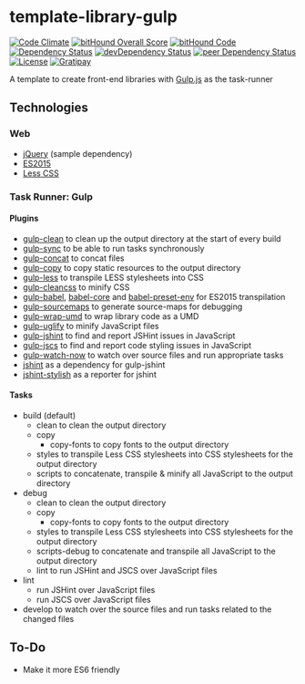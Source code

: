# template-library-gulp

[![Code Climate](https://codeclimate.com/github/myTerminal/template-library-gulp.png)](https://codeclimate.com/github/myTerminal/template-library-gulp)
[![bitHound Overall Score](https://www.bithound.io/github/myTerminal/template-library-gulp/badges/score.svg)](https://www.bithound.io/github/myTerminal/template-library-gulp)
[![bitHound Code](https://www.bithound.io/github/myTerminal/template-library-gulp/badges/code.svg)](https://www.bithound.io/github/myTerminal/template-library-gulp)  
[![Dependency Status](https://david-dm.org/myTerminal/template-library-gulp.svg)](https://david-dm.org/myTerminal/template-library-gulp)
[![devDependency Status](https://david-dm.org/myTerminal/template-library-gulp/dev-status.svg)](https://david-dm.org/myTerminal/template-library-gulp#info=devDependencies)
[![peer Dependency Status](https://david-dm.org/myTerminal/template-library-gulp/peer-status.svg)](https://david-dm.org/myTerminal/template-library-gulp#info=peerDependencies)  
[![License](https://img.shields.io/badge/LICENSE-GPL%20v3.0-blue.svg)](https://www.gnu.org/licenses/gpl.html)
[![Gratipay](http://img.shields.io/gratipay/myTerminal.svg)](https://gratipay.com/myTerminal)  

A template to create front-end libraries with [Gulp.js](https://www.npmjs.com/package/gulp) as the task-runner

## Technologies

### Web

 - [jQuery](https://jquery.com/) (sample dependency)
 - [ES2015](http://es6-features.org/)
 - [Less CSS](http://lesscss.org/)

### Task Runner: Gulp

#### Plugins

 - [gulp-clean](https://www.npmjs.com/package/gulp-clean) to clean up the output directory at the start of every build
 - [gulp-sync](https://www.npmjs.com/package/gulp-sync) to be able to run tasks synchronously
 - [gulp-concat](https://www.npmjs.com/package/gulp-concat) to concat files
 - [gulp-copy](https://www.npmjs.com/package/gulp-copy) to copy static resources to the output directory
 - [gulp-less](https://www.npmjs.com/package/gulp-less) to transpile LESS stylesheets into CSS
 - [gulp-cleancss](https://www.npmjs.com/package/gulp-cleancss) to minify CSS
 - [gulp-babel](https://www.npmjs.com/package/gulp-babel), [babel-core](https://www.npmjs.com/package/babel-core) and [babel-preset-env](https://www.npmjs.com/package/babel-preset-env) for ES2015 transpilation
 - [gulp-sourcemaps](https://www.npmjs.com/package/gulp-sourcemaps) to generate source-maps for debugging
 - [gulp-wrap-umd](https://www.npmjs.com/package/gulp-wrap-umd) to wrap library code as a UMD
 - [gulp-uglify](https://www.npmjs.com/package/gulp-uglify) to minify JavaScript files
 - [gulp-jshint](https://www.npmjs.com/package/gulp-jshint) to find and report JSHint issues in JavaScript
 - [gulp-jscs](https://www.npmjs.com/package/gulp-jscs) to find and report code styling issues in JavaScript
 - [gulp-watch-now](https://www.npmjs.com/package/gulp-watch-now) to watch over source files and run appropriate tasks
 - [jshint](https://www.npmjs.com/package/jshint) as a dependency for gulp-jshint
 - [jshint-stylish](https://www.npmjs.com/package/jshint-stylish) as a reporter for jshint

#### Tasks

 - build (default)
   - clean to clean the output directory
   - copy
     - copy-fonts to copy fonts to the output directory
   - styles to transpile Less CSS stylesheets into CSS stylesheets for the output directory
   - scripts to concatenate, transpile & minify all JavaScript to the output directory
 - debug
   - clean to clean the output directory
   - copy
     - copy-fonts to copy fonts to the output directory
   - styles to transpile Less CSS stylesheets into CSS stylesheets for the output directory
   - scripts-debug to concatenate and transpile all JavaScript to the output directory
   - lint to run JSHint and JSCS over JavaScript files
 - lint
   - run JSHint over JavaScript files
   - run JSCS over JavaScript files
 - develop to watch over the source files and run tasks related to the changed files

## To-Do

 - Make it more ES6 friendly
